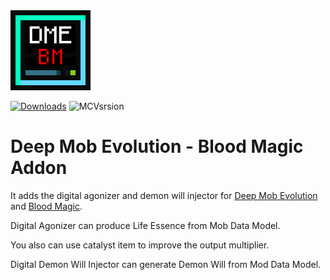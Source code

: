 <img alt="logo" height="128" src="https://github.com/GlodBlock/DeepMobEvolution-Blood/blob/master/logo.png" width="128"/>

[![Downloads](https://cf.way2muchnoise.eu/full_836009_downloads.svg)](https://www.curseforge.com/minecraft/mc-mods/deep-blood-evolution) ![MCVsrsion](https://cf.way2muchnoise.eu/versions/836009.svg)

# Deep Mob Evolution - Blood Magic Addon

It adds the digital agonizer and demon will injector for [Deep Mob Evolution](https://www.curseforge.com/minecraft/mc-mods/dme) and [Blood Magic](https://www.curseforge.com/minecraft/mc-mods/blood-magic).

Digital Agonizer can produce Life Essence from Mob Data Model.

You also can use catalyst item to improve the output multiplier.

Digital Demon Will Injector can generate Demon Will from Mod Data Model.
